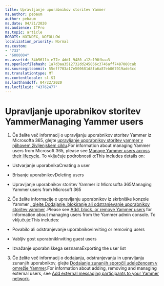 ```yaml
---
title: Upravljanje uporabnikov storitev Yammer
ms.author: pebaum
author: pebaum
ms.date: 04/21/2020
ms.audience: ITPro
ms.topic: article
ROBOTS: NOINDEX, NOFOLLOW
localization_priority: Normal
ms.custom:
- "733"
- "6000004"
ms.assetid: 34b5611b-e77e-4dd1-9480-a12c190fbaa3
ms.openlocfilehash: 1a7d3aa3512732dd245856c3746aff7487080cab
ms.sourcegitcommit: 55eff703a17e500681d8fa6a87eb067019ade3cc
ms.translationtype: MT
ms.contentlocale: sl-SI
ms.lasthandoff: 04/22/2020
ms.locfileid: "43762477"
---
```

# <a name="managing-yammer-users"></a><span data-ttu-id="27732-102">Upravljanje uporabnikov storitev Yammer</span><span class="sxs-lookup"><span data-stu-id="27732-102">Managing Yammer users</span></span>

1. <span data-ttu-id="27732-103">Če želite več informacij o upravljanju uporabnikov storitev Yammer iz Microsofta 365, glejte [upravljanje uporabnikov storitev yammer v njihovem življenjskem ciklu](https://docs.microsoft.com/yammer/manage-yammer-users/manage-users-across-their-lifecycle).</span><span class="sxs-lookup"><span data-stu-id="27732-103">For information about managing Yammer users from Microsoft 365, please see [Manage Yammer users across their lifecycle](https://docs.microsoft.com/yammer/manage-yammer-users/manage-users-across-their-lifecycle).</span></span> <span data-ttu-id="27732-104">To vključuje podrobnosti o:</span><span class="sxs-lookup"><span data-stu-id="27732-104">This includes details on:</span></span>

  - <span data-ttu-id="27732-105">Ustvarjanje uporabnika</span><span class="sxs-lookup"><span data-stu-id="27732-105">Creating a user</span></span>

  - <span data-ttu-id="27732-106">Brisanje uporabnikov</span><span class="sxs-lookup"><span data-stu-id="27732-106">Deleting users</span></span>

  - <span data-ttu-id="27732-107">Upravljanje uporabnikov storitev Yammer iz Microsofta 365</span><span class="sxs-lookup"><span data-stu-id="27732-107">Managing Yammer users from Microsoft 365</span></span>

2. <span data-ttu-id="27732-108">Če želite informacije o upravljanju uporabnikov iz skrbniške konzole Yammer [, glejte Dodajanje, blokiranje ali odstranjevanje uporabnikov storitev yammer](https://alchemyportal.azurewebsites.net/Rule/ManageYammer%20users%20across%20their%20lifecycle%20from%20Office%20365) .</span><span class="sxs-lookup"><span data-stu-id="27732-108">Please see [Add, block, or remove Yammer users](https://alchemyportal.azurewebsites.net/Rule/ManageYammer%20users%20across%20their%20lifecycle%20from%20Office%20365) for information about managing users from the Yammer admin console.</span></span> <span data-ttu-id="27732-109">To vključuje:</span><span class="sxs-lookup"><span data-stu-id="27732-109">This includes:</span></span>

  - <span data-ttu-id="27732-110">Povabilo ali odstranjevanje uporabnikov</span><span class="sxs-lookup"><span data-stu-id="27732-110">Inviting or removing users</span></span>

  - <span data-ttu-id="27732-111">Vabljiv gost uporabnik</span><span class="sxs-lookup"><span data-stu-id="27732-111">Inviting guest users</span></span>

  - <span data-ttu-id="27732-112">Izvažanje uporabniškega seznama</span><span class="sxs-lookup"><span data-stu-id="27732-112">Exporting the user list</span></span>

3. <span data-ttu-id="27732-113">Če želite več informacij o dodajanju, odstranjevanju in upravljanju zunanjih uporabnikov, glejte [Dodajanje zunanjih sporočil udeležencem v omrežje Yammer](https://docs.microsoft.com/yammer/work-with-external-users/add-external-participants).</span><span class="sxs-lookup"><span data-stu-id="27732-113">For information about adding, removing and managing external users, see [Add external messaging participants to your Yammer network](https://docs.microsoft.com/yammer/work-with-external-users/add-external-participants).</span></span>
